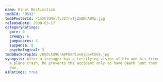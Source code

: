 ```yaml
---
name: Final Destination
tmdbId: '9532'
tmdbPosterId: /1mXhlQMnlfvJ2frxTjZSQNnA9Vp.jpg
releaseDate: 2000-03-17
categoryRatings:
  gore: 9
  creepy: 6
  jumpscares: 4
  suspense: 8
  psychological: 3
tmdbBackdropId: /6KDLAU9OnA0FhXP1av8jqavCGG9.jpg
synopsis: After a teenager has a terrifying vision of him and his friends dying in
  a plane crash, he prevents the accident only to have Death hunt them down, one by
  one.
aiRatings: true
---
```


